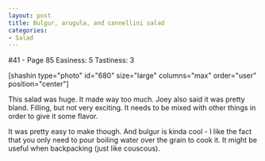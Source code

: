```yaml
---
layout: post
title: Bulgur, arugula, and cannellini salad
categories:
- Salad
---
```


#41 - Page 85
Easiness: 5
Tastiness: 3

[shashin type="photo" id="680" size="large" columns="max" order="user" position="center"]

This salad was huge. It made way too much. Joey also said it was pretty bland. Filling, but not very exciting. It needs to be mixed with other things in order to give it some flavor.

It was pretty easy to make though. And bulgur is kinda cool - I like the fact that you only need to pour boiling water over the grain to cook it.  It might be useful when backpacking (just like couscous).
